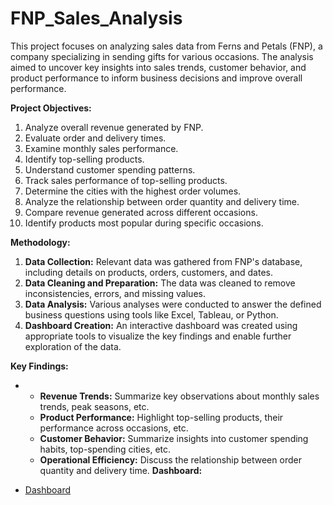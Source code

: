 # FNP_Sales_Analysis

This project focuses on analyzing sales data from Ferns and Petals (FNP), a company specializing in sending gifts for various occasions. The analysis aimed to uncover key insights into sales trends, customer behavior, and product performance to inform business decisions and improve overall performance.

**Project Objectives:**

1. Analyze overall revenue generated by FNP.
2. Evaluate order and delivery times.
3. Examine monthly sales performance.
4. Identify top-selling products.
5. Understand customer spending patterns.
6. Track sales performance of top-selling products.
7. Determine the cities with the highest order volumes.
8. Analyze the relationship between order quantity and delivery time.
9. Compare revenue generated across different occasions.
10. Identify products most popular during specific occasions.

**Methodology:**

1. **Data Collection:** Relevant data was gathered from FNP's database, including details on products, orders, customers, and dates.
2. **Data Cleaning and Preparation:** The data was cleaned to remove inconsistencies, errors, and missing values.
3. **Data Analysis:** Various analyses were conducted to answer the defined business questions using tools like Excel, Tableau, or Python.
4. **Dashboard Creation:** An interactive dashboard was created using appropriate tools to visualize the key findings and enable further exploration of the data.

**Key Findings:**

* 
    * **Revenue Trends:** Summarize key observations about monthly sales trends, peak seasons, etc.
    * **Product Performance:** Highlight top-selling products, their performance across occasions, etc.
    * **Customer Behavior:** Summarize insights into customer spending habits, top-spending cities, etc.
    * **Operational Efficiency:** Discuss the relationship between order quantity and delivery time.
**Dashboard:**

* <a href="https://github.com/bharathikannan-data/FNP_Sales_Analysis/blob/main/Sales%20Analysis%20Dashboard.png"> Dashboard</a>


